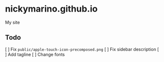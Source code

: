 # nickymarino.github.io

My site

## Todo

[ ] Fix `public/apple-touch-icon-precomposed.png`
[ ] Fix sidebar description
[ ] Add tagline
[ ] Change fonts